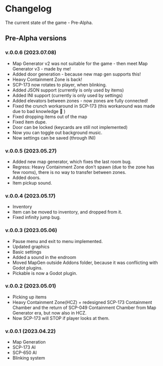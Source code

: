 # Changelog
The current state of the game - Pre-Alpha.
## Pre-Alpha versions

### v.0.0.6 (2023.07.08)

- Map Generator v2 was not suitable for the game - then meet Map Generator v3 - made by me!
- Added door generation - because new map gen supports this!
- Heavy Containment Zone is back!
- SCP-173 now rotates to player, when blinking.
- Added JSON support (currently is only used by items)
- Added INI support (currently is only used by settings)
- Added elevators between zones - now zones are fully connected!
- Fixed the crunch workaround in SCP-173 (this workaround was made due to bad knowledge 🙂 )
- Fixed dropping items out of the map
- Fixed item dupe.
- Door can be locked (keycards are still not implemented)
- Now you can toggle out background music.
- Now settings can be saved (through INI)

### v.0.0.5 (2023.05.27)

- Added new map generator, which fixes the last room bug.
- Regress: Heavy Containment Zone don't spawn (due to the zone has few rooms), there is no way to transfer between zones.
- Added doors.
- Item pickup sound.

### v.0.0.4 (2023.05.17)

- Inventory
- Item can be moved to inventory, and dropped from it.
- Fixed infinity jump bug.

### v.0.0.3 (2023.05.06)

- Pause menu and exit to menu implemented.
- Updated graphics
- Basic settings
- Added a sound in the endroom
- Moved MapGen outside Addons folder, because it was conflicting with Godot plugins.
- Pickable is now a Godot plugin.

### v.0.0.2 (2023.05.01)
- Picking up items
- Heavy Containment Zone(HCZ) + redesigned SCP-173 Containment Chamber and the return of SCP-049 Containment Chamber from Map Generator era, but now also in HCZ.
- Now SCP-173 will STOP if player looks at them.

### v.0.0.1 (2023.04.22)
- Map Generation
- SCP-173 AI
- SCP-650 AI
- Blinking system
